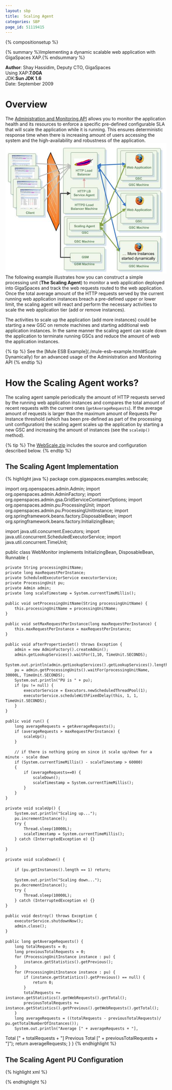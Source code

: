 ```yaml
---
layout: sbp
title:  Scaling Agent
categories: SBP
page_id: 51119415
---
```


{% compositionsetup %}

{% summary %}Implementing a dynamic scalable web application with GigaSpaces XAP.{% endsummary %}

**Author**: Shay Hassidim, Deputy CTO, GigaSpaces<br/>
Using XAP:**7.0GA**<br/>
JDK:**Sun JDK 1.6**<br/>
Date: September 2009<br/>

# Overview
The [Administration and Monitoring API]({%latestjavaurl%}/Administration+and+Monitoring+API) allows you to monitor the application health and its resources to enforce a specific pre-defined configurable SLA that will scale the application while it is running. This ensures deterministic response time when there is increasing amount of users accessing the system and the high-availability and robustness of the application.
![scaling_agent.jpg](/attachment_files/sbp/scaling_agent.jpg)
The following example illustrates how you can construct a simple processing unit (**The Scaling Agent**) to monitor a web application deployed into GigaSpaces and track the web requests routed to the web application. Once the total average amount of the HTTP requests served by the current running web application instances breach a pre-defined upper or lower limit, the scaling agent will react and perform the necessary activities to scale the web application tier (add or remove instances).

The activities to scale up the application (add more instances) could be starting a new GSC on remote machines and starting additional web application instances. In the same manner the scaling agent can scale down the application to terminate running GSCs and reduce the amount of web the application instances.

{% tip %}
See the [Mule ESB Example](./mule-esb-example.html#Scale Dynamically) for an advanced usage of the Administration and Monitoring API
{% endtip %}

# How the Scaling Agent works?
The scaling agent sample periodically the amount of HTTP requests served by the running web application instances and compares the total amount of recent requests with the current ones (`getAverageRequests`). If the average amount of requests is larger than the maximum amount of Requests Per Instance threshold (which has been pre-defined as part of the processing unit configuration) the scaling agent scales up the application by starting a new GSC and increasing the amount of instances (see the `scaleUp()` method).

{% tip %}
The [WebScale.zip](/attachment_files/sbp/WebScale.zip) includes the source and configuration described below.
{% endtip %}

## The Scaling Agent Implementation

{% highlight java %}
package com.gigaspaces.examples.webscale;

import org.openspaces.admin.Admin;
import org.openspaces.admin.AdminFactory;
import org.openspaces.admin.gsa.GridServiceContainerOptions;
import org.openspaces.admin.pu.ProcessingUnit;
import org.openspaces.admin.pu.ProcessingUnitInstance;
import org.springframework.beans.factory.DisposableBean;
import org.springframework.beans.factory.InitializingBean;

import java.util.concurrent.Executors;
import java.util.concurrent.ScheduledExecutorService;
import java.util.concurrent.TimeUnit;

public class WebMonitor implements InitializingBean, DisposableBean, Runnable {

    private String processingUnitName;
    private long maxRequestPerInstance;
    private ScheduledExecutorService executorService;
    private ProcessingUnit pu;
    private Admin admin;
    private long scaleTimestamp = System.currentTimeMillis();

    public void setProcessingUnitName(String processingUnitName) {
        this.processingUnitName = processingUnitName;
    }

    public void setMaxRequestPerInstance(long maxRequestPerInstance) {
        this.maxRequestPerInstance = maxRequestPerInstance;
    }

    public void afterPropertiesSet() throws Exception {
        admin = new AdminFactory().createAdmin();
        admin.getLookupServices().waitFor(1,10, TimeUnit.SECONDS);
        System.out.println(admin.getLookupServices().getLookupServices().length);
        pu = admin.getProcessingUnits().waitFor(processingUnitName, 30000L, TimeUnit.SECONDS);
        System.out.println("PU is " + pu);
        if (pu != null) {
            executorService = Executors.newScheduledThreadPool(1);
            executorService.scheduleWithFixedDelay(this, 1, 1, TimeUnit.SECONDS);
        }
    }

    public void run() {
        long averageRequests = getAverageRequests();
        if (averageRequests > maxRequestPerInstance) {
            scaleUp();
        }

        // if there is nothing going on since it scale up/down for a minute - scale down
        if (System.currentTimeMillis() - scaleTimestamp > 60000)
        {
	        if (averageRequests==0) {
	            scaleDown();
	            scaleTimestamp = System.currentTimeMillis();
	        }
        }
    }

    private void scaleUp() {
        System.out.println("Scaling up...");
        pu.incrementInstance();
        try {
            Thread.sleep(10000L);
            scaleTimestamp = System.currentTimeMillis();
        } catch (InterruptedException e) {}

    }

    private void scaleDown() {

    	if (pu.getInstances().length == 1) return;

        System.out.println("Scaling down...");
        pu.decrementInstance();
        try {
            Thread.sleep(10000L);
        } catch (InterruptedException e) {}
    }

    public void destroy() throws Exception {
        executorService.shutdownNow();
        admin.close();
    }

    public long getAverageRequests() {
        long totalRequests = 0;
        long previousTotalRequests = 0;
        for (ProcessingUnitInstance instance : pu) {
            instance.getStatistics().getPrevious();
        }
        for (ProcessingUnitInstance instance : pu) {
            if (instance.getStatistics().getPrevious() == null) {
                return 0;
            }
            totalRequests += instance.getStatistics().getWebRequests().getTotal();
            previousTotalRequests += instance.getStatistics().getPrevious().getWebRequests().getTotal();
        }
        long averageRequests = ((totalRequests - previousTotalRequests)/ pu.getTotalNumberOfInstances());
        System.out.println("Average [" + averageRequests + "],
Total [" + totalRequests + "] Previous Total [" + previousTotalRequests + "]");
        return averageRequests;
    }
}
{% endhighlight %}

## The Scaling Agent PU Configuration

{% highlight xml %}
<?xml version="1.0" encoding="UTF-8"?>
<beans xmlns="http://www.springframework.org/schema/beans"
       xmlns:xsi="http://www.w3.org/2001/XMLSchema-instance"
       xmlns:context="http://www.springframework.org/schema/context"
       xmlns:lang="http://www.springframework.org/schema/lang"
       xsi:schemaLocation="http://www.springframework.org/schema/beans http://www.springframework.org/schema/beans/spring-beans.xsd
       http://www.springframework.org/schema/context http://www.springframework.org/schema/context/spring-context.xsd
       http://www.springframework.org/schema/lang http://www.springframework.org/schema/lang/spring-lang.xsd">

   <bean id="scalingAgent" class="com.gigaspaces.examples.webscale.WebMonitor">
       <property name="processingUnitName" value="myWebApplication"/>
       <property name="maxRequestPerInstance" value="300"/>
   </bean>

</beans>
{% endhighlight %}

